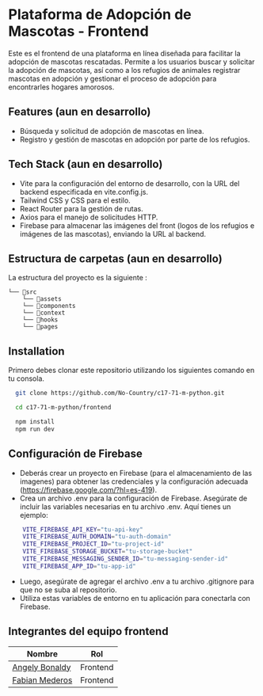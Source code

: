 
# Plataforma de Adopción de Mascotas - Frontend

Este es el frontend de una plataforma en línea diseñada para facilitar la adopción de mascotas rescatadas. Permite a los usuarios buscar y solicitar la adopción de mascotas, así como a los refugios de animales registrar mascotas en adopción y gestionar el proceso de adopción para encontrarles hogares amorosos. 
## Features (aun en desarrollo)

- Búsqueda y solicitud de adopción de mascotas en línea.
- Registro y gestión de mascotas en adopción por parte de los refugios.


## Tech Stack (aun en desarrollo)
- Vite para la configuración del entorno de desarrollo, con la URL del backend especificada en vite.config.js.
- Tailwind CSS y CSS para el estilo.
- React Router para la gestión de rutas.
- Axios para el manejo de solicitudes HTTP.
- Firebase para almacenar las imágenes del front (logos de los refugios e imágenes de las mascotas), enviando la URL al backend.


## Estructura de carpetas (aun en desarrollo)
La estructura del proyecto es la siguiente :

```
└── 📁src
    └── 📁assets
    └── 📁components
    └── 📁context
    └── 📁hooks
    └── 📁pages

```
## Installation

Primero debes clonar este repositorio utilizando los siguientes comando en tu consola.


```bash
  git clone https://github.com/No-Country/c17-71-m-python.git

  cd c17-71-m-python/frontend

  npm install
  npm run dev
```
    
## Configuración de Firebase
- Deberás crear un proyecto en Firebase (para el almacenamiento de las imagenes) para obtener las credenciales y la configuración adecuada (https://firebase.google.com/?hl=es-419).
- Crea un archivo .env para la configuración de Firebase. Asegúrate de incluir las variables necesarias en tu archivo .env. Aquí tienes un ejemplo:

```bash
    VITE_FIREBASE_API_KEY="tu-api-key"
    VITE_FIREBASE_AUTH_DOMAIN="tu-auth-domain"
    VITE_FIREBASE_PROJECT_ID="tu-project-id"
    VITE_FIREBASE_STORAGE_BUCKET="tu-storage-bucket"
    VITE_FIREBASE_MESSAGING_SENDER_ID="tu-messaging-sender-id"
    VITE_FIREBASE_APP_ID="tu-app-id"
```

- Luego, asegúrate de agregar el archivo .env a tu archivo .gitignore para que no se suba al repositorio.
- Utiliza estas variables de entorno en tu aplicación para conectarla con Firebase.
## Integrantes del equipo frontend

| Nombre | Rol | 
|----------|----------|
| [Angely Bonaldy](https://github.com/anggifit) | Frontend |
| [Fabian Mederos](https://github.com/juabiDev) | Frontend |


